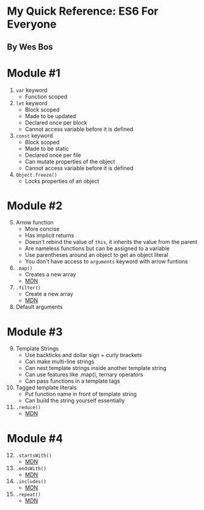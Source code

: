 # My Quick Reference: ES6 For Everyone
## By Wes Bos

# Module #1
1. `var` keyword 
    - Function scoped
2. `let` keyword 
    - Block scoped
    - Made to be updated
    - Declared once per block
    - Cannot access variable before it is defined
3. `const` keyword 
    - Block scoped
    - Made to be static
    - Declared once per file
    - Can mutate properties of the object
    - Cannot access variable before it is defined
4. `Object.freeze()`
    - Locks properties of an object

# Module #2
5. Arrow function
    - More concise
    - Has implicit returns
    - Doesn't rebind the value of `this`, it inherits the value from the parent
    - Are nameless functions but can be assigned to a variable
    - Use parentheses around an object to get an object literal
    - You don't have access to `arguments` keyword with arrow funtions
6. `.map()`
    - Creates a new array
    - [MDN](https://developer.mozilla.org/en-US/docs/Web/JavaScript/Reference/Global_Objects/Array/map)
7. `.filter()`
    - Create a new array
    - [MDN](https://developer.mozilla.org/en-US/docs/Web/JavaScript/Reference/Global_Objects/Array/filter)
8. Default arguments

# Module #3
9. Template Strings
    - Use backticks and dollar sign + curly brackets
    - Can make multi-line strings
    - Can nest template strings inside another template string
    - Can use features like .map(), ternary operators
    - Can pass functions in a template tags
10. Tagged template literals
    - Put function name in front of template string
    - Can build the string yourself essentially
11. `.reduce()`
    - [MDN](https://developer.mozilla.org/en-US/docs/Web/JavaScript/Reference/Global_Objects/Array/Reduce?v=a)

# Module #4
12. `.startsWith()`
    - [MDN](https://developer.mozilla.org/en-US/docs/Web/JavaScript/Reference/Global_Objects/String/startsWith)
13. `.endsWith()`
    - [MDN](https://developer.mozilla.org/en-US/docs/Web/JavaScript/Reference/Global_Objects/String/endsWith)
14. `.includes()`
    - [MDN](https://developer.mozilla.org/en-US/docs/Web/JavaScript/Reference/Global_Objects/Array/includes)
15. `.repeat()`
    - [MDN](https://developer.mozilla.org/en-US/docs/Web/JavaScript/Reference/Global_Objects/String/repeat)
